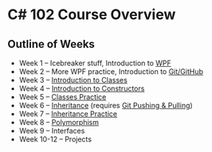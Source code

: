# C# 102 Course Overview
## Outline of Weeks
- Week 1 – Icebreaker stuff, Introduction to [WPF](WPF/)
- Week 2 – More WPF practice, Introduction to [Git/GitHub](Git/)
- Week 3 – [Introduction to Classes](ClassesIntroduction/)
- Week 4 – [Introduction to Constructors](Constructors/)
- Week 5 – [Classes Practice](ClassesPractice/)
- Week 6 – [Inheritance](Inheritance/) (requires [Git Pushing & Pulling](Git/PushingAndPulling/))
- Week 7 – [Inheritance Practice](InheritancePractice/)
- Week 8 – [Polymorphism](Polymorphism/)
- Week 9 – Interfaces
- Week 10-12 – Projects
